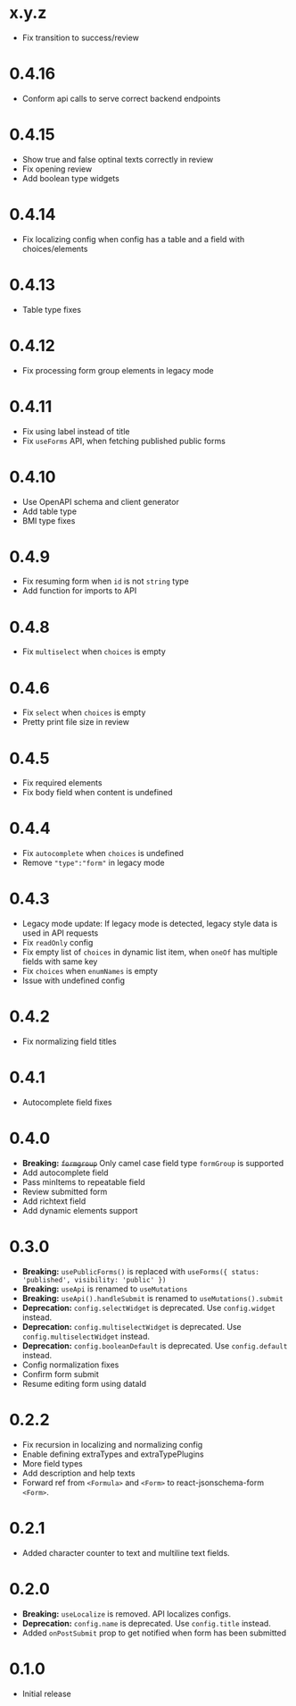 # x.y.z

- Fix transition to success/review

# 0.4.16

- Conform api calls to serve correct backend endpoints

# 0.4.15

- Show true and false optinal texts correctly in review
- Fix opening review
- Add boolean type widgets

# 0.4.14

- Fix localizing config when config has a table and a field with choices/elements

# 0.4.13

- Table type fixes

# 0.4.12

- Fix processing form group elements in legacy mode

# 0.4.11

- Fix using label instead of title
- Fix `useForms` API, when fetching published public forms

# 0.4.10

- Use OpenAPI schema and client generator
- Add table type
- BMI type fixes

# 0.4.9

- Fix resuming form when `id` is not `string` type
- Add function for imports to API

# 0.4.8

- Fix `multiselect` when `choices` is empty

# 0.4.6

- Fix `select` when `choices` is empty
- Pretty print file size in review

# 0.4.5

- Fix required elements
- Fix body field when content is undefined

# 0.4.4

- Fix `autocomplete` when `choices` is undefined
- Remove `"type":"form"` in legacy mode

# 0.4.3

- Legacy mode update: If legacy mode is detected, legacy style data is used in API requests
- Fix `readOnly` config
- Fix empty list of `choices` in dynamic list item, when `oneOf` has multiple fields with same key
- Fix `choices` when `enumNames` is empty
- Issue with undefined config

# 0.4.2

- Fix normalizing field titles

# 0.4.1

- Autocomplete field fixes

# 0.4.0

- **Breaking:** <del>`formgroup`</del> Only camel case field type `formGroup` is supported
- Add autocomplete field
- Pass minItems to repeatable field
- Review submitted form
- Add richtext field
- Add dynamic elements support

# 0.3.0

- **Breaking:** `usePublicForms()` is replaced with `useForms({ status: 'published', visibility: 'public' })`
- **Breaking:** `useApi` is renamed to `useMutations`
- **Breaking:** `useApi().handleSubmit` is renamed to `useMutations().submit`
- **Deprecation:** `config.selectWidget` is deprecated. Use `config.widget` instead.
- **Deprecation:** `config.multiselectWidget` is deprecated. Use `config.multiselectWidget` instead.
- **Deprecation:** `config.booleanDefault` is deprecated. Use `config.default` instead.
- Config normalization fixes
- Confirm form submit
- Resume editing form using dataId

# 0.2.2

- Fix recursion in localizing and normalizing config
- Enable defining extraTypes and extraTypePlugins
- More field types
- Add description and help texts
- Forward ref from `<Formula>` and `<Form>` to react-jsonschema-form `<Form>`.

# 0.2.1

- Added character counter to text and multiline text fields.

# 0.2.0

- **Breaking:** `useLocalize` is removed. API localizes configs.
- **Deprecation:** `config.name` is deprecated. Use `config.title` instead.
- Added `onPostSubmit` prop to get notified when form has been submitted

# 0.1.0

- Initial release
